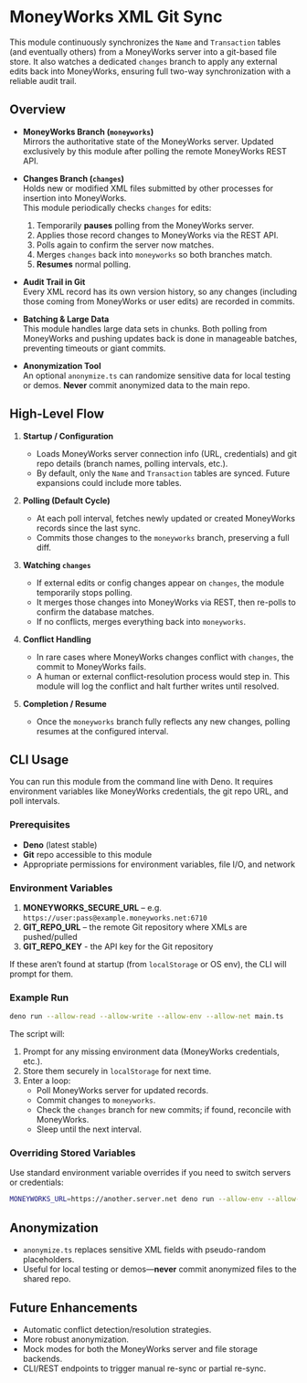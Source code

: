 # MoneyWorks XML Git Sync

This module continuously synchronizes the `Name` and `Transaction` tables (and
eventually others) from a MoneyWorks server into a git-based file store. It also
watches a dedicated `changes` branch to apply any external edits back into
MoneyWorks, ensuring full two-way synchronization with a reliable audit trail.

## Overview

- **MoneyWorks Branch (`moneyworks`)**\
  Mirrors the authoritative state of the MoneyWorks server. Updated exclusively
  by this module after polling the remote MoneyWorks REST API.

- **Changes Branch (`changes`)**\
  Holds new or modified XML files submitted by other processes for insertion
  into MoneyWorks.\
  This module periodically checks `changes` for edits:
  1. Temporarily **pauses** polling from the MoneyWorks server.
  2. Applies those record changes to MoneyWorks via the REST API.
  3. Polls again to confirm the server now matches.
  4. Merges `changes` back into `moneyworks` so both branches match.
  5. **Resumes** normal polling.

- **Audit Trail in Git**\
  Every XML record has its own version history, so any changes (including those
  coming from MoneyWorks or user edits) are recorded in commits.

- **Batching & Large Data**\
  This module handles large data sets in chunks. Both polling from MoneyWorks
  and pushing updates back is done in manageable batches, preventing timeouts or
  giant commits.

- **Anonymization Tool**\
  An optional `anonymize.ts` can randomize sensitive data for local testing or
  demos. **Never** commit anonymized data to the main repo.

## High-Level Flow

1. **Startup / Configuration**
   - Loads MoneyWorks server connection info (URL, credentials) and git repo
     details (branch names, polling intervals, etc.).
   - By default, only the `Name` and `Transaction` tables are synced. Future
     expansions could include more tables.

2. **Polling (Default Cycle)**
   - At each poll interval, fetches newly updated or created MoneyWorks records
     since the last sync.
   - Commits those changes to the `moneyworks` branch, preserving a full diff.

3. **Watching `changes`**
   - If external edits or config changes appear on `changes`, the module
     temporarily stops polling.
   - It merges those changes into MoneyWorks via REST, then re-polls to confirm
     the database matches.
   - If no conflicts, merges everything back into `moneyworks`.

4. **Conflict Handling**
   - In rare cases where MoneyWorks changes conflict with `changes`, the commit
     to MoneyWorks fails.
   - A human or external conflict-resolution process would step in. This module
     will log the conflict and halt further writes until resolved.

5. **Completion / Resume**
   - Once the `moneyworks` branch fully reflects any new changes, polling
     resumes at the configured interval.

## CLI Usage

You can run this module from the command line with Deno. It requires environment
variables like MoneyWorks credentials, the git repo URL, and poll intervals.

### Prerequisites

- **Deno** (latest stable)
- **Git** repo accessible to this module
- Appropriate permissions for environment variables, file I/O, and network

### Environment Variables

1. **MONEYWORKS_SECURE_URL** – e.g.
   `https://user:pass@example.moneyworks.net:6710`
2. **GIT_REPO_URL** – the remote Git repository where XMLs are pushed/pulled
3. **GIT_REPO_KEY** - the API key for the Git repository

If these aren’t found at startup (from `localStorage` or OS env), the CLI will
prompt for them.

### Example Run

```bash
deno run --allow-read --allow-write --allow-env --allow-net main.ts
```

The script will:

1. Prompt for any missing environment data (MoneyWorks credentials, etc.).
2. Store them securely in `localStorage` for next time.
3. Enter a loop:
   - Poll MoneyWorks server for updated records.
   - Commit changes to `moneyworks`.
   - Check the `changes` branch for new commits; if found, reconcile with
     MoneyWorks.
   - Sleep until the next interval.

### Overriding Stored Variables

Use standard environment variable overrides if you need to switch servers or
credentials:

```bash
MONEYWORKS_URL=https://another.server.net deno run --allow-env --allow-net --allow-read --allow-write main.ts
```

## Anonymization

- `anonymize.ts` replaces sensitive XML fields with pseudo-random placeholders.
- Useful for local testing or demos—**never** commit anonymized files to the
  shared repo.

## Future Enhancements

- Automatic conflict detection/resolution strategies.
- More robust anonymization.
- Mock modes for both the MoneyWorks server and file storage backends.
- CLI/REST endpoints to trigger manual re-sync or partial re-sync.
